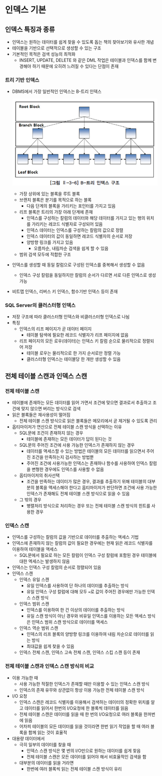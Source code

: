 # 인덱스 기본

## 인덱스 특징과 종류

* 인덱스는 원하는 데이터를 쉽게 찾을 수 있도록 돕는 책의 찾아보기와 유사한 개념
* 테이블을 기반으로 선택적으로 생성할 수 있는 구조
* 기본적인 목적은 검색 성능의 최적화
  * INSERT, UPDATE, DELETE 와 같은 DML 작업은 테이블과 인덱스를 함께 변경해야 하기 때문에 오히려 느려질 수 있다는 단점이 존재

### 트리 기반 인덱스

* DBMS에서 가장 일반적인 인덱스는 B-트리 인덱스

  ![sql가이드](image/SQL_244.jpg)

  * 가장 상위에 있는 블록을 루트 블록
  * 브랜치 블록은 분기를 목적으로 하는 블록
    * 다음 단계의 블록을 가리키는 포인터를 가지고 있음
  * 리프 블록은 트리의 가장 아래 단계에 존재
    * 인덱스를 구성하는 칼럼의 데이터와 해당 데이터를 가지고 있는 행의 위치를 가리키는 레코드 식별자로 구성되어 있음
    * 인덱스 데이터는 인덱스를 구성하는 칼럼의 값으로 정렬
    * 인덱스 데이터의 값이 동일하면 레코드 식별자의 순서로 저장
    * 양방향 링크를 가지고 있음
      * 오름차순, 내림차순 검색을 쉽게 할 수 있음
  * 범위 검색 모두에 적합한 구조

* 인덱스를 생성할 때 동일 칼럼으로 구성된 인덱스를 중복해서 생성할 수 없음

  * 인덱스 구성 칼럼을 동일하지만 칼럼의 순서가 다르면 서로 다른 인덱스로 생성 가능

* 비트맵 인덱스, 리버스 키 인덱스, 함수기반 인덱스 등이 존재

### SQL Server의 클러스터형 인덱스

* 저장 구조에 따라 클러스터형 인덱스와 비클러스터형 인덱스로 나뉨
* 특징
  * 인덱스의 리프 페이지가 곧 데이터 페이지
    * 테이블 탐색에 필요한 레코드 식별자가 리프 페이지에 없음
  * 리프 페이지의 모든 로우(데이터)는 인덱스 키 칼럼 순으로 물리적으로 정렬되어 저장
    * 테이블 로우는 물리적으로 한 가지 순서로만 정렬 가능
    * 클러스터형 인덱스는 테이블당 한 개만 생성할 수 있음

## 전체 테이블 스캔과 인덱스 스캔

### 전체 테이블 스캔

* 테이블에 존재하는 모든 데이터를 읽어 가면서 조건에 맞으면 결과로서 추출하고 조건에 맞지 않으면 버리는 방식으로 검색
* 읽은 블록들은 재사용성이 떨어짐
  * 전체 테이블 스캔 방식으로 읽은 블록들은 메모리에서 곧 제거될 수 있도록 관리
* 옵티마이저가 연산으로 전체 테이블 스캔 방식을 선택하는 이유
  * SQL문에 조건이 존재하지 않는 경우
    * 테이블에 존재하는 모든 데이터가 답이 된다는 것
  * SQL문의 주어진 조건에 사용 가능한 인덱스가 존재하지 않는 경우
    * 데이터를 액세스할 수 있는 방법은 테이블의 모든 데이터를 읽으면서 주어진 조건을 만족하는지 검사하는 방법뿐
    * 주어진 조건에 사용가능한 인덱스는 존재하나 함수를 사용하여 인덱스 칼럼을 변형한 경우에도 인덱스를 사용할 수 없음
  * 옵티마이저의 취사선택
    * 조건을 만족하는 데이터가 많은 경우, 결과를 추출하기 위해 테이블의 대부분의 블록을 액세스해야 한다고 옵티마이저가 판단하면 조건에 사용 가능한 인덱스가 존재해도 전체 테이블 스캔 방식으로 읽을 수 있음
  * 그 밖의 경우
    * 병렬처리 방식으로 처리하는 경우 또는 전체 테이블 스캔 방식의 힌트를 사용한 경우

### 인덱스 스캔

* 인덱스를 구성하는 칼럼의 값을 기반으로 데이터를 추출하는 액세스 기법
* 인덱스에 존재하지 않는 칼럼의 값이 필요한 경우에는 현재 읽은 레코드 식별자를 이용하여 테이블을 액세스
  * SQL문에서 필요로 하는 모든 칼럼이 인덱스 구성 칼럼에 포함된 경우 테이블에 대한 엑세스는 발생하지 않음
* 인덱스는 인덱스 구성 칼럼의 순서로 정렬되어 있음
* 인덱스 스캔
  * 인덱스 유일 스캔
    * 유일 인덱스를 사용하여 단 하나의 데이터를 추출하는 방식
    * 유일 인덱스 구성 칼럼에 대해 모두 `=`로 값이 주어진 경우에만 가능한 인덱스 스캔 방식
  * 인덱스 범위 스캔
    * 인덱스를 이용하여 한 건 이상의 데이터를 추출하는 방식
    * 유일 스캔 방식이 아닌 경우와 비유일 인덱스를 이용하는 모든 액세스 방식은 인덱스 범위 스캔 방식으로 데이터를 액세스
  * 인덱스 역순 범위 스캔
    * 인덱스의 리프 블록의 양방향 링크를 이용하여 내림 차순으로 데이터를 읽는 방식
    * 최대값을 쉽게 찾을 수 있음
  * 인덱스 전체 스캔, 인덱스 고속 전체 스캔, 인덱스 스킵 스캔 등이 존재

### 전체 테이블 스캔과 인덱스 스캔 방식의 비교

* 이용 가능한 때
  * 사용 가능한 적절한 인덱스가 존재할 때만 이용할 수 있는 인덱스 스캔 방식
  * 인덱스의 존재 유무와 상관없이 항상 이용 가능한 전체 테이블 스캔 방식
* I/O 요청
  * 인덱스 스캔은 레코드 식별자를 이용해서 검색하는 데이터의 정확한 위치를 알고 데이터를 읽어서 한번의 I/O요청에 한 블록씩 데이터를 읽음
  * 전체 테이블 스캔은 데이터를 읽을 때 한 번의 I/O요청으로 여러 블록을 한꺼번에 읽음
  * 어차피 테이블의 모든 데이터를 읽을 것이라면 한번 읽기 작업을 할 때 여러 블록을 함께 읽는 것이 효율적
* 대용량 데이터에서
  * 극히 일부의 데이터를 찾을 때
    * 인덱스 스캔 방식은 몇 번의 I/O만으로 원하는 데이터를 쉽게 찾음
    * 전체 테이블 스캔은 모든 데이터를 읽어야 해서 비효율적인 검색을 함
  * 대부분의 데이터를 읽을 거라면
    * 한번에 여러 블록씩 읽는 전체 테이블 스캔 방식이 유리